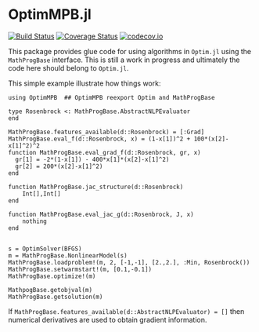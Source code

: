 # OptimMPB.jl

[![Build Status](https://travis-ci.org/gragusa/OptimMPB.jl.svg?branch=master)](https://travis-ci.org/gragusa/OptimMPB.jl) [![Coverage Status](https://coveralls.io/repos/gragusa/OptimMPB.jl/badge.svg?branch=master&service=github)](https://coveralls.io/github/gragusa/OptimMPB.jl?branch=master) [![codecov.io](http://codecov.io/github/gragusa/OptimMPB.jl/coverage.svg?branch=master)](http://codecov.io/github/gragusa/OptimMPB.jl?branch=master)

This package provides glue code for using algorithms in `Optim.jl` using the `MathProgBase` interface. This is still a work in progress and ultimately the code here should belong to `Optim.jl`.

This simple example illustrate how things work:

```
using OptimMPB  ## OptimMPB reexport Optim and MathProgBase

type Rosenbrock <: MathProgBase.AbstractNLPEvaluator
end

MathProgBase.features_available(d::Rosenbrock) = [:Grad]
MathProgBase.eval_f(d::Rosenbrock, x) = (1-x[1])^2 + 100*(x[2]-x[1]^2)^2
function MathProgBase.eval_grad_f(d::Rosenbrock, gr, x)  
  gr[1] = -2*(1-x[1]) - 400*x[1]*(x[2]-x[1]^2)
  gr[2] = 200*(x[2]-x[1]^2)
end

function MathProgBase.jac_structure(d::Rosenbrock)
    Int[],Int[]
end

function MathProgBase.eval_jac_g(d::Rosenbrock, J, x)
    nothing
end


s = OptimSolver(BFGS)
m = MathProgBase.NonlinearModel(s)
MathProgBase.loadproblem!(m, 2, [-1,-1], [2.,2.], :Min, Rosenbrock())
MathProgBase.setwarmstart!(m, [0.1,-0.1])
MathProgBase.optimize!(m)

MathpogBase.getobjval(m)
MathProgBase.getsolution(m)

```

If `MathProgBase.features_available(d::AbstractNLPEvaluator) = []` then numerical derivatives are used to obtain gradient information.
